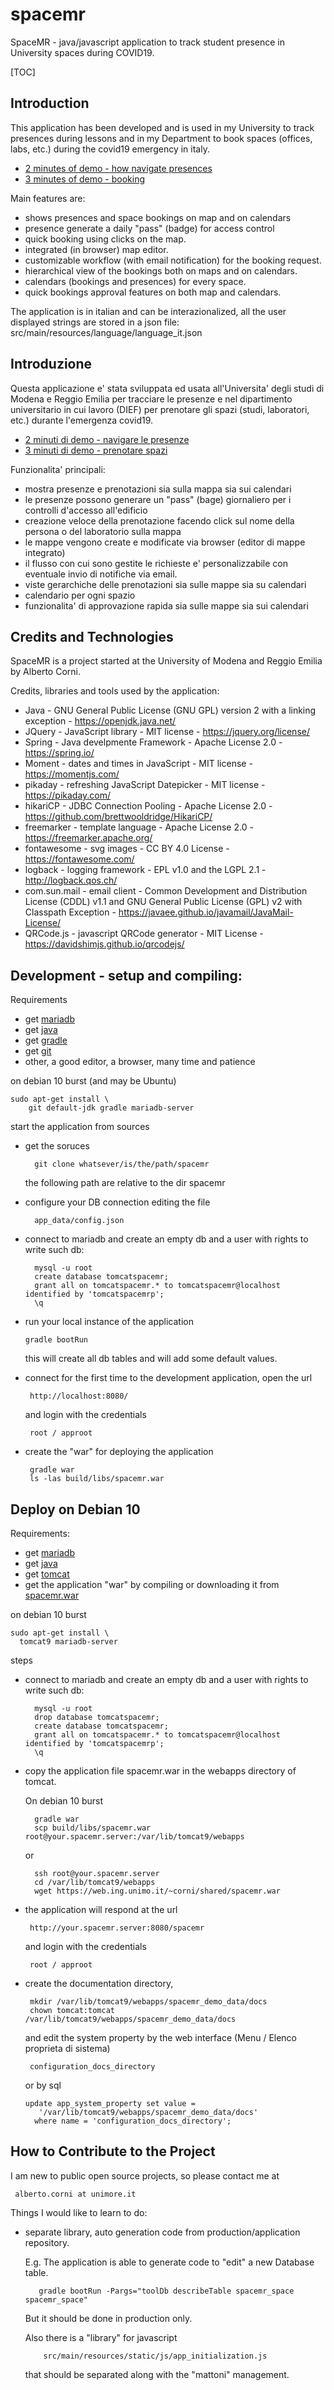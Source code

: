 # spacemr

SpaceMR - java/javascript application to track student presence in University spaces during COVID19.

[TOC]

## Introduction

This application has been developed and
is used in my University to track presences during lessons
and in my Department to book spaces (offices, labs, etc.) during the covid19 emergency in italy.

 * [2 minutes of demo - how navigate presences](https://web.ing.unimo.it/~acorni/shared/20210421%20-%20spacemr%20-%20presenze%20-%20come%20navigare%20le%20presenze%20per%20e%20spazi%20e%20data.ogv)
 * [3 minutes of demo - booking](http://web.ing.unimo.it/~acorni/shared/20200625%20-%20spacemr%20-%20demo%20prenotazioni.ogv)

Main features are:

 * shows presences and space bookings on map and on calendars
 * presence generate a daily "pass" (badge) for access control
 * quick booking using clicks on the map.
 * integrated (in browser) map editor.
 * customizable workflow (with email notification) for the booking request.
 * hierarchical view of the bookings both on maps and on calendars.
 * calendars (bookings and presences) for every space.
 * quick bookings approval features on both map and calendars.

The application is in italian and can be interazionalized,
all the user displayed strings are stored in a json file:
  src/main/resources/language/language_it.json


## Introduzione

Questa applicazione e' stata sviluppata ed usata
all'Universita' degli studi di Modena e Reggio Emilia per tracciare le presenze
e nel dipartimento universitario in cui lavoro (DIEF)
per prenotare gli spazi (studi, laboratori, etc.) durante l'emergenza covid19.

 * [2 minuti di demo - navigare le presenze](https://web.ing.unimo.it/~acorni/shared/20210421%20-%20spacemr%20-%20presenze%20-%20come%20navigare%20le%20presenze%20per%20e%20spazi%20e%20data.ogv)
 * [3 minuti di demo - prenotare spazi](http://web.ing.unimo.it/~acorni/shared/20200625%20-%20spacemr%20-%20demo%20prenotazioni.ogv)

Funzionalita' principali:

 * mostra presenze e prenotazioni sia sulla mappa sia sui calendari
 * le presenze possono generare un "pass" (bage) giornaliero per i controlli d'accesso all'edificio
 * creazione veloce della prenotazione facendo click sul nome della persona o del laboratorio sulla mappa
 * le mappe vengono create e modificate via browser (editor di mappe integrato)
 * il flusso con cui sono gestite le richieste e' personalizzabile con eventuale invio di notifiche via email.
 * viste gerarchiche delle prenotazioni sia sulle mappe sia su calendari
 * calendario per ogni spazio
 * funzionalita' di approvazione rapida sia sulle mappe sia sui calendari


## Credits and Technologies

SpaceMR is a project started at the University of Modena and
Reggio Emilia by Alberto Corni.

Credits, libraries and tools used by the application:

 * Java - GNU General Public License (GNU GPL) version 2 with a linking exception - https://openjdk.java.net/
 * JQuery - JavaScript library - MIT license - https://jquery.org/license/
 * Spring - Java develpmente Framework - Apache License 2.0 - https://spring.io/
 * Moment - dates and times in JavaScript - MIT license - https://momentjs.com/
 * pikaday - refreshing JavaScript Datepicker - MIT license - https://pikaday.com/
 * hikariCP - JDBC Connection Pooling - Apache License 2.0 - https://github.com/brettwooldridge/HikariCP/
 * freemarker - template language - Apache License 2.0 - https://freemarker.apache.org/
 * fontawesome - svg images - CC BY 4.0 License - https://fontawesome.com/
 * logback - logging framework - EPL v1.0 and the LGPL 2.1 - http://logback.qos.ch/
 * com.sun.mail - email client - Common Development and Distribution License (CDDL) v1.1 and GNU General Public License (GPL) v2 with Classpath Exception - https://javaee.github.io/javamail/JavaMail-License/
 * QRCode.js - javascript QRCode generator - MIT License - https://davidshimjs.github.io/qrcodejs/


## Development - setup and compiling:

Requirements

 * get [mariadb](https://mariadb.org/)
 * get [java](https://openjdk.java.net/)
 * get [gradle](https://gradle.org/)
 * get [git](https://git-scm.com/)
 * other, a good editor, a browser, many time and patience

on debian 10 burst (and may be Ubuntu)

    sudo apt-get install \
        git default-jdk gradle mariadb-server

start the application from sources

 * get the soruces

         git clone whatsever/is/the/path/spacemr

   the following path are relative to the dir spacemr

 * configure your DB connection
   editing the file

         app_data/config.json

 * connect to mariadb and create an empty db
   and a user with rights to write such db:

         mysql -u root
         create database tomcatspacemr;
         grant all on tomcatspacemr.* to tomcatspacemr@localhost identified by 'tomcatspacemrp';
         \q

 * run your local instance of the application

       gradle bootRun

   this will create all db tables and will
   add some default values.

 * connect for the first time to the development application,
   open the url

        http://localhost:8080/

   and login with the credentials

        root / approot


 * create the "war" for deploying the application

        gradle war
        ls -las build/libs/spacemr.war



## Deploy on Debian 10



Requirements:

 * get [mariadb](https://mariadb.org/)
 * get [java](https://openjdk.java.net/)
 * get [tomcat](http://tomcat.apache.org/)
 * get the application "war" by compiling or downloading it
   from [spacemr.war](https://web.ing.unimo.it/~corni/shared/spacemr.war)

on debian 10 burst

    sudo apt-get install \
      tomcat9 mariadb-server

steps

 * connect to mariadb and create an empty db
   and a user with rights to write such db:

         mysql -u root
         drop database tomcatspacemr;
         create database tomcatspacemr;
         grant all on tomcatspacemr.* to tomcatspacemr@localhost identified by 'tomcatspacemrp';
         \q

 * copy the application file spacemr.war
   in the webapps directory of tomcat.

   On debian 10 burst

         gradle war
         scp build/libs/spacemr.war root@your.spacemr.server:/var/lib/tomcat9/webapps

   or

         ssh root@your.spacemr.server
         cd /var/lib/tomcat9/webapps
         wget https://web.ing.unimo.it/~corni/shared/spacemr.war

 * the application will respond at the url

        http://your.spacemr.server:8080/spacemr

   and login with the credentials

        root / approot

 * create the documentation directory,

        mkdir /var/lib/tomcat9/webapps/spacemr_demo_data/docs
        chown tomcat:tomcat /var/lib/tomcat9/webapps/spacemr_demo_data/docs

    and edit the system property by the web interface (Menu / Elenco proprieta di sistema)

        configuration_docs_directory

    or by sql

       update app_system_property set value =
          '/var/lib/tomcat9/webapps/spacemr_demo_data/docs'
         where name = 'configuration_docs_directory';



## How to Contribute to the Project

I am new to public open source projects,
so please contact me at

     alberto.corni at unimore.it

Things I would like to learn to do:

  * separate library, auto generation code from production/application repository.

    E.g. The application is able to generate code to "edit" a new Database table.

           gradle bootRun -Pargs="toolDb describeTable spacemr_space spacemr_space"

    But it should be done in production only.

    Also there is a "library" for javascript

            src/main/resources/static/js/app_initialization.js

    that should be separated along with the "mattoni" management.

